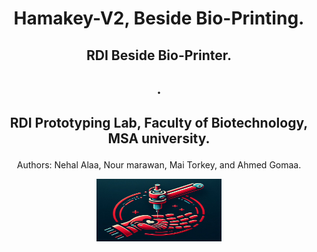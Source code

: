 # **<p align="center"> Hamakey-V2, Beside Bio-Printing.</p>**
## <p align="center"> RDI  Beside Bio-Printer. </p>
## <p align="center">     . </p>
## <p align="center"> RDI Prototyping Lab, Faculty of Biotechnology, MSA university. </p>
<p align="center"> Authors: Nehal Alaa, Nour marawan, Mai Torkey, and  Ahmed Gomaa. </p>

<p align="center">
  <img src="Hamaki LOGO.PNG" width="200" height="100">
</p>
